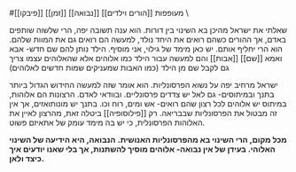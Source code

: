 #מעופפות 
[[הורים וילדים]]
[[נבואה]]
[[זמן]]
[[פיבקו]]
\

שאלתי את ישראל מהיכן בא השינוי בין דורות. הוא ענה תשובה יפה, הרי שלשוה שותפים באדם,
אך ההורים כשהם רואים את היחד נולד, למעשה הם רואים גם את המוות שלהם. הוא הרי יחליף אותם.
יש כאן מימד של גילוי, אני מוסיף. הילד נותן להם שם חדש- אבא ואמא
[[שם]] [[אבות]]
והם למעשה עבור הילד כמו אלוהים
אלא שהאלוהים עצמו צריך גם לקבל שם מן הילד (כמו האבות שמעניקים שמות חדשים לאלוהים)

ישראל מרחיב יפה על נשוא הפרסונליות. הוא אומר שזה למעשה החידוש הגדול ביותר בתנך ובמיתוסים- גם לאל יש צדדים פרסונליים. ובוודאי לאדם. הרצונות הם אלוהות, במיתוס יש אלוהים לכל רצון שהם רואים- אש ומים, רוח וכו. בתנך יש מונותואזים, אך אין זה מבטול את הפרסונליות שבבריאה. רק [[פילוסופיה]] ביטלה זאת, מהרצון לאיין את האלוהות הפרסונלית, כי יש בה מימד עומק של אתאיזם פשוט.

**מכל מקום, הרי השינוי בא מהפרסונליות האנושית.**
**הנבואה, היא הידיעה של השינוי האלוהי. בעידן של אין נבואה- אלוהים מוסיך להשתנות, אך בלי שאנו יודעים איך כיצד ולאן.**

